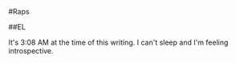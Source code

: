 #Raps

##EL

It's 3:08 AM at the time of this writing. I can't sleep and I'm feeling introspective.


